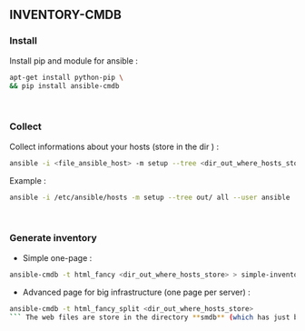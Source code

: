 ## INVENTORY-CMDB

### Install
Install pip and module for ansible :
```bash
apt-get install python-pip \
&& pip install ansible-cmdb
```
<br>


### Collect 
Collect informations about your hosts (store in the dir <out>) :
```bash
ansible -i <file_ansible_host> -m setup --tree <dir_out_where_hosts_store> <group_of_host> --user <user_use_for_connexion>
```
Example :
```bash
ansible -i /etc/ansible/hosts -m setup --tree out/ all --user ansible
```
<br>


### Generate inventory
* Simple one-page :
```bash
ansible-cmdb -t html_fancy <dir_out_where_hosts_store> > simple-inventory.html
```
* Advanced page for big infrastructure (one page per server) : 
```bash
ansible-cmdb -t html_fancy_split <dir_out_where_hosts_store>
``` The web files are store in the directory **smdb** (which has just been created).
